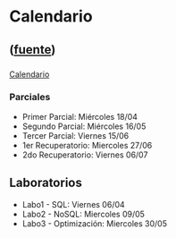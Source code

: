 # Calendario
([fuente](https://campus.exactas.uba.ar/course/view.php?id=1001&section=8))
---
###
[Calendario](https://campus.exactas.uba.ar/course/view.php?id=1001&section=8)

  

### Parciales

  - Primer Parcial: Miércoles 18/04
  - Segundo Parcial: Miércoles 16/05
  - Tercer Parcial: Viernes 15/06
  - 1er Recuperatorio: Miercoles 27/06
  - 2do Recuperatorio: Viernes 06/07 

## Laboratorios

  - Labo1 - SQL: Viernes 06/04 
  - Labo2 - NoSQL: Miercoles 09/05 
  - Labo3 - Optimización: Miercoles 30/05

